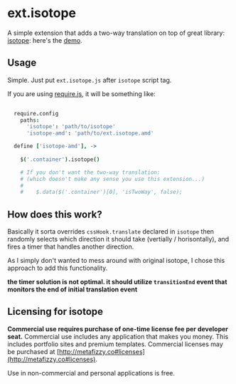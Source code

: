 # ext.isotope

A simple extension that adds a two-way translation on top of great library: [isotope]: here's the [demo].

## Usage

Simple. Just put `ext.isotope.js` after `isotope` script tag.

If you are using [require.js], it will be something like:

```coffeescript
  
  require.config
    paths:
      'isotope': 'path/to/isotope'
      'isotope-amd': 'path/to/ext.isotope.amd'

  define ['isotope-amd'], ->
    
    $('.container').isotope()

    # If you don't want the two-way translation:
    # (which doesn't make any sense you use this extension...)
    #
    #    $.data($('.container')[0], 'isTwoWay', false);

```

[require.js]: http://requirejs.org
[isotope]: http://isotope.metafizzy.co
[demo]: http://mnmly.github.com/ext.isotope/


## How does this work?

Basically it sorta overrides `cssHook.translate` declared in `isotope` then randomly selects which direction it should take (vertially / horisontally),
and fires a timer that handles another direction.

As I simply don't wanted to mess around with original isotope, I chose this approach to add this functionality.

**the timer solution is not optimal. it should utilize `transitionEnd` event that monitors the end of initial translation event**

## Licensing for __isotope__

**Commercial use requires purchase of one-time license fee per developer seat.** Commercial use  includes any application that makes you money. This includes portfolio sites and premium templates. Commercial licenses may be purchased at [http://metafizzy.co#licenses](http://metafizzy.co#licenses).

Use in non-commercial and personal applications is free.
